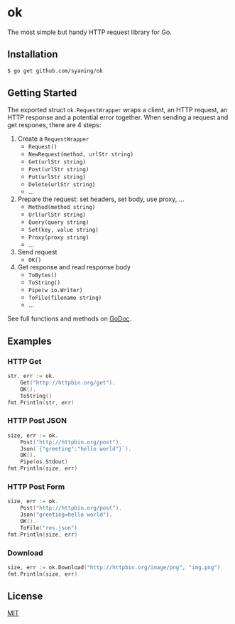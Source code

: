 # ok

The most simple but handy HTTP request library for Go.

## Installation

```sh
$ go get github.com/syaning/ok
```

## Getting Started

The exported struct `ok.RequestWrapper` wraps a client, an HTTP request, an HTTP response and a potential error together. When sending a request and get respones, there are 4 steps:

1. Create a `RequestWrapper`
    - `Request()`
    - `NewRequest(method, urlStr string)`
    - `Get(urlStr string)`
    - `Post(urlStr string)`
    - `Put(urlStr string)`
    - `Delete(urlStr string)`
    - ...
2. Prepare the request: set headers, set body, use proxy, ...
    - `Method(method string)`
    - `Url(urlStr string)`
    - `Query(query string)`
    - `Set(key, value string)`
    - `Proxy(proxy string)`
    - ...
3. Send request
    - `OK()`
4. Get response and read response body
    - `ToBytes()`
    - `ToString()`
    - `Pipe(w io.Writer)`
    - `ToFile(filename string)`
    - ...

See full functions and methods on [GoDoc](https://godoc.org/github.com/syaning/ok).

## Examples

### HTTP Get

```go
str, err := ok.
    Get("http://httpbin.org/get").
    OK().
    ToString()
fmt.Println(str, err)
```

### HTTP Post JSON

```go
size, err := ok.
    Post("http://httpbin.org/post").
    Json(`{"greeting":"hello world"}`).
    OK().
    Pipe(os.Stdout)
fmt.Println(size, err)
```

### HTTP Post Form

```go
size, err := ok.
    Post("http://httpbin.org/post").
    Json("greeting=hello world").
    OK().
    ToFile("res.json")
fmt.Println(size, err)
```

### Download

```go
size, err := ok.Download("http://httpbin.org/image/png", "img.png")
fmt.Println(size, err)
```

## License

[MIT](./LICENSE)